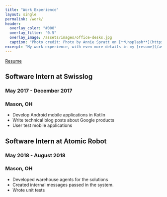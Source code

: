```yaml
---
title: "Work Experience"
layout: single
permalink: /work/
header:
  overlay_color: "#000"
  overlay_filter: "0.5"
  overlay_image: /assets/images/office-desks.jpg
  caption: "Photo credit: Photo by Annie Spratt on [**Unsplash**](https://unsplash.com)"
excerpt: "My work experience, with even more details in my [resume](/assets/documents/UC_Resume_MaiTruong.pdf)."
---
```


[Resume](/assets/documents/UC_Resume_MaiTruong.pdf)

## Software Intern at Swisslog
### May 2017 - December 2017
### Mason, OH

- Develop Android mobile applications in Kotlin
- Write technical blog posts about Google products
- User test mobile applications

## Software Intern at Atomic Robot
### May 2018 - August 2018
### Mason, OH

- Developed warehouse agents for the solutions
- Created internal messages passed in the system.
- Wrote unit tests
